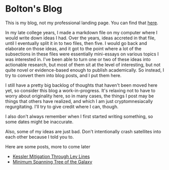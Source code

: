 
# Bolton's Blog

This is my blog, not my professional landing page. You can find that [here](https://boltonb2.web.engr.illinois.edu/index.html).

In my late college years, I made a markdown file on my computer where I would write down ideas I had. Over the years, ideas accreted in that file, until I eventually split it in to two files, then five. I would go back and elaborate on those ideas, and it got to the point where a lot of the subsections in these files were essentially mini-essays on various topics I was interested in. I've been able to turn one or two of these ideas into actionable research, but most of them sit at the level of interesting, but not quite novel or evidence-based enough to publish academically. So instead, I try to convert them into blog posts, and I put them here.

I still have a pretty big backlog of thoughts that haven't been moved here yet, so consider this blog a work-in-progress. It's relaxing not to have to worry about originality here, so in many cases, the things I post may be things that others have realized, and which I am just cryptomnesiacally regurgitating. I'll try to give credit where I can, though.

I also don't always remember when I first started writing something, so some dates might be inaccurate.

Also, some of my ideas are just bad. Don't intentionally crash satellites into each other because I told you to.

Here are some posts, more to come later

* [Kessler Mitigation Through Ley Lines](./kessler-mitigation-through-ley-lines/index.html)
* [Minimum Spanning Tree of the Galaxy](./minimum-spanning-tree-of-the-galaxy/index.html)
